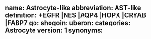 name: Astrocyte-like
abbreviation: AST-like
definition: +EGFR |NES |AQP4 |HOPX |CRYAB |FABP7
go: 
shogoin: 
uberon: 
categories: Astrocyte
version: 1 
synonyms:
---

